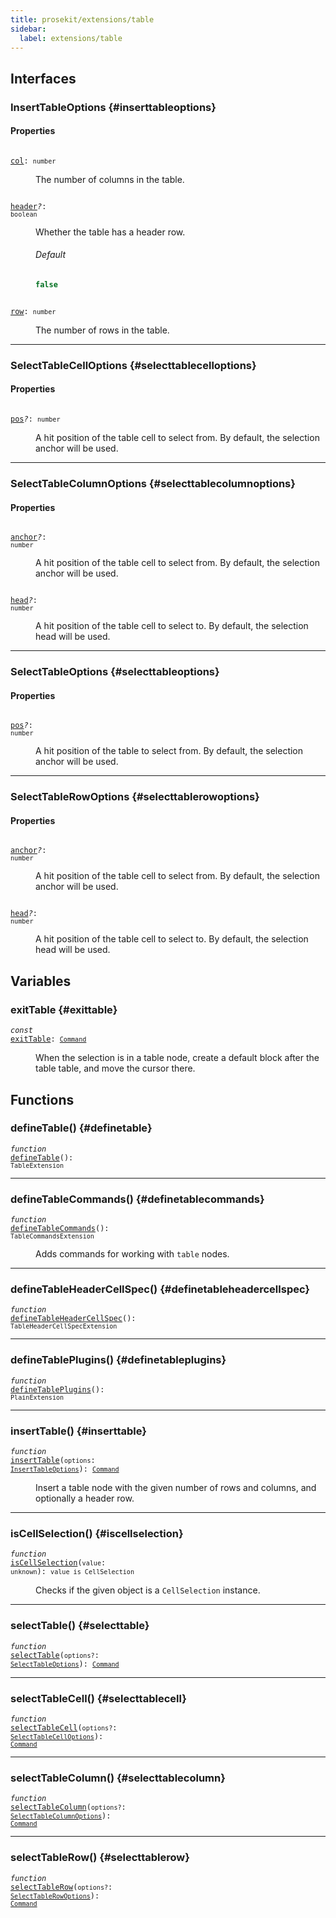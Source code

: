 ```yaml
---
title: prosekit/extensions/table
sidebar:
  label: extensions/table
---
```


## Interfaces

### InsertTableOptions {#inserttableoptions}

#### Properties

<dl>

<dt>

<code data-typedoc-declaration><i></i> <a id="col" href="#col">col</a>: `number`</code>

</dt>

<dd>

The number of columns in the table.

</dd>

</dl>

<dl>

<dt>

<code data-typedoc-declaration><i></i> <a id="header" href="#header">header</a><i>?</i>: `boolean`</code>

</dt>

<dd>

Whether the table has a header row.

###### Default

```ts
false
```

</dd>

</dl>

<dl>

<dt>

<code data-typedoc-declaration><i></i> <a id="row" href="#row">row</a>: `number`</code>

</dt>

<dd>

The number of rows in the table.

</dd>

</dl>

***

### SelectTableCellOptions {#selecttablecelloptions}

#### Properties

<dl>

<dt>

<code data-typedoc-declaration><i></i> <a id="pos" href="#pos">pos</a><i>?</i>: `number`</code>

</dt>

<dd>

A hit position of the table cell to select from. By default, the selection
anchor will be used.

</dd>

</dl>

***

### SelectTableColumnOptions {#selecttablecolumnoptions}

#### Properties

<dl>

<dt>

<code data-typedoc-declaration><i></i> <a id="anchor" href="#anchor">anchor</a><i>?</i>: `number`</code>

</dt>

<dd>

A hit position of the table cell to select from. By default, the selection
anchor will be used.

</dd>

</dl>

<dl>

<dt>

<code data-typedoc-declaration><i></i> <a id="head" href="#head">head</a><i>?</i>: `number`</code>

</dt>

<dd>

A hit position of the table cell to select to. By default, the selection
head will be used.

</dd>

</dl>

***

### SelectTableOptions {#selecttableoptions}

#### Properties

<dl>

<dt>

<code data-typedoc-declaration><i></i> <a id="pos-1" href="#pos-1">pos</a><i>?</i>: `number`</code>

</dt>

<dd>

A hit position of the table to select from. By default, the selection
anchor will be used.

</dd>

</dl>

***

### SelectTableRowOptions {#selecttablerowoptions}

#### Properties

<dl>

<dt>

<code data-typedoc-declaration><i></i> <a id="anchor-1" href="#anchor-1">anchor</a><i>?</i>: `number`</code>

</dt>

<dd>

A hit position of the table cell to select from. By default, the selection
anchor will be used.

</dd>

</dl>

<dl>

<dt>

<code data-typedoc-declaration><i></i> <a id="head-1" href="#head-1">head</a><i>?</i>: `number`</code>

</dt>

<dd>

A hit position of the table cell to select to. By default, the selection
head will be used.

</dd>

</dl>

## Variables

### exitTable {#exittable}

<dl>

<dt>

<code data-typedoc-declaration><i>const</i> <a id="exittable" href="#exittable">exitTable</a>: [`Command`](../pm/state.md#command)</code>

</dt>

<dd>

When the selection is in a table node, create a default block after the table
table, and move the cursor there.

</dd>

</dl>

## Functions

### defineTable() {#definetable}

<dl>

<dt>

<code data-typedoc-declaration><i>function</i> <i></i> <a id="definetable-2" href="#definetable-2">defineTable</a>(): `TableExtension`</code>

</dt>

<dd>

</dd>

</dl>

***

### defineTableCommands() {#definetablecommands}

<dl>

<dt>

<code data-typedoc-declaration><i>function</i> <i></i> <a id="definetablecommands-2" href="#definetablecommands-2">defineTableCommands</a>(): `TableCommandsExtension`</code>

</dt>

<dd>

Adds commands for working with `table` nodes.

</dd>

</dl>

***

### defineTableHeaderCellSpec() {#definetableheadercellspec}

<dl>

<dt>

<code data-typedoc-declaration><i>function</i> <i></i> <a id="definetableheadercellspec-2" href="#definetableheadercellspec-2">defineTableHeaderCellSpec</a>(): `TableHeaderCellSpecExtension`</code>

</dt>

</dl>

***

### defineTablePlugins() {#definetableplugins}

<dl>

<dt>

<code data-typedoc-declaration><i>function</i> <i></i> <a id="definetableplugins-2" href="#definetableplugins-2">defineTablePlugins</a>(): `PlainExtension`</code>

</dt>

<dd>

</dd>

</dl>

***

### insertTable() {#inserttable}

<dl>

<dt>

<code data-typedoc-declaration><i>function</i> <i></i> <a id="inserttable-2" href="#inserttable-2">insertTable</a>(`options`: [`InsertTableOptions`](#inserttableoptions)): [`Command`](../pm/state.md#command)</code>

</dt>

<dd>

Insert a table node with the given number of rows and columns, and optionally
a header row.

</dd>

</dl>

***

### isCellSelection() {#iscellselection}

<dl>

<dt>

<code data-typedoc-declaration><i>function</i> <i></i> <a id="iscellselection-2" href="#iscellselection-2">isCellSelection</a>(`value`: `unknown`): `value is CellSelection`</code>

</dt>

<dd>

Checks if the given object is a `CellSelection` instance.

</dd>

</dl>

***

### selectTable() {#selecttable}

<dl>

<dt>

<code data-typedoc-declaration><i>function</i> <i></i> <a id="selecttable-2" href="#selecttable-2">selectTable</a>(`options?`: [`SelectTableOptions`](#selecttableoptions)): [`Command`](../pm/state.md#command)</code>

</dt>

<dd>

</dd>

</dl>

***

### selectTableCell() {#selecttablecell}

<dl>

<dt>

<code data-typedoc-declaration><i>function</i> <i></i> <a id="selecttablecell-2" href="#selecttablecell-2">selectTableCell</a>(`options?`: [`SelectTableCellOptions`](#selecttablecelloptions)): [`Command`](../pm/state.md#command)</code>

</dt>

<dd>

</dd>

</dl>

***

### selectTableColumn() {#selecttablecolumn}

<dl>

<dt>

<code data-typedoc-declaration><i>function</i> <i></i> <a id="selecttablecolumn-2" href="#selecttablecolumn-2">selectTableColumn</a>(`options?`: [`SelectTableColumnOptions`](#selecttablecolumnoptions)): [`Command`](../pm/state.md#command)</code>

</dt>

<dd>

</dd>

</dl>

***

### selectTableRow() {#selecttablerow}

<dl>

<dt>

<code data-typedoc-declaration><i>function</i> <i></i> <a id="selecttablerow-2" href="#selecttablerow-2">selectTableRow</a>(`options?`: [`SelectTableRowOptions`](#selecttablerowoptions)): [`Command`](../pm/state.md#command)</code>

</dt>

<dd>

</dd>

</dl>
